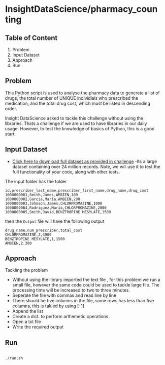 

# InsightDataScience/pharmacy_counting

## Table of Content

1) Problem
2) Input Dataset
3) Approach
4) Run


## Problem

This Python script is used to analyse the pharmacy data to generate a list of drugs, the total number of UNIQUE individials who prescribed the medication, and the total drug cost, which must be listed in descending order.

Insight DataScience asked to tackle this challenge without using the libraries. Thats a challenge if we are used to have libraries in our daily usage. However, to test the knowledge of basics of Python, this is a good start.


## Input Dataset

* [Click here to download full dataset as provided in challenge](https://drive.google.com/file/d/1fxtTLR_Z5fTO-Y91BnKOQd6J0VC9gPO3/view) -Its a large dataset containing over 24 million records. Note, we will use it to test the full functionality of your code, along with other tests.

The input folder has the folder 

```
id,prescriber_last_name,prescriber_first_name,drug_name,drug_cost
1000000001,Smith,James,AMBIEN,100
1000000002,Garcia,Maria,AMBIEN,200
1000000003,Johnson,James,CHLORPROMAZINE,1000
1000000004,Rodriguez,Maria,CHLORPROMAZINE,2000
1000000005,Smith,David,BENZTROPINE MESYLATE,1500

```
then the ``Output`` file will have the following output
```
drug_name,num_prescriber,total_cost
CHLORPROMAZINE,2,3000
BENZTROPINE MESYLATE,1,1500
AMBIEN,2,300

```
## Approach

Tackling the problem 

* Without using the library imported the text file , for this problem we run a small file, however the same code could be used to tackle large file. The processing time will be increased to two to three minutes.
* Seperate the file with commas and read line by line
* There should be five columns in the file, some rows has less than five columns, this is takled by using [-1]
* Append the list
* Create a dict. to perform arthemetic operations
* Open a txt file
* Write the required output


## Run


```

./run.sh


```


